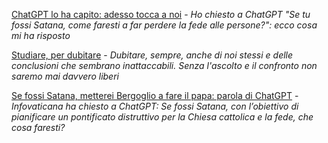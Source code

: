 [ChatGPT lo ha capito: adesso tocca a noi](articles/2024-09-12-chatgpt-satana.html) - *Ho chiesto a ChatGPT "Se tu fossi Satana, come faresti a far perdere la fede alle persone?": ecco cosa mi ha risposto*

[Studiare, per dubitare](articles/2024-09-23-studiare-per-dubitare.html) - *Dubitare, sempre, anche di noi stessi e delle conclusioni che sembrano inattaccabili. Senza l'ascolto e il confronto non saremo mai davvero liberi*

[Se fossi Satana, metterei Bergoglio a fare il papa: parola di ChatGPT](articles/2024-10-15-chatgpt-bergoglio-papa.html) - *Infovaticana ha chiesto a ChatGPT: Se fossi Satana, con l’obiettivo di pianificare un pontificato distruttivo per la Chiesa cattolica e la fede, che cosa faresti?*
